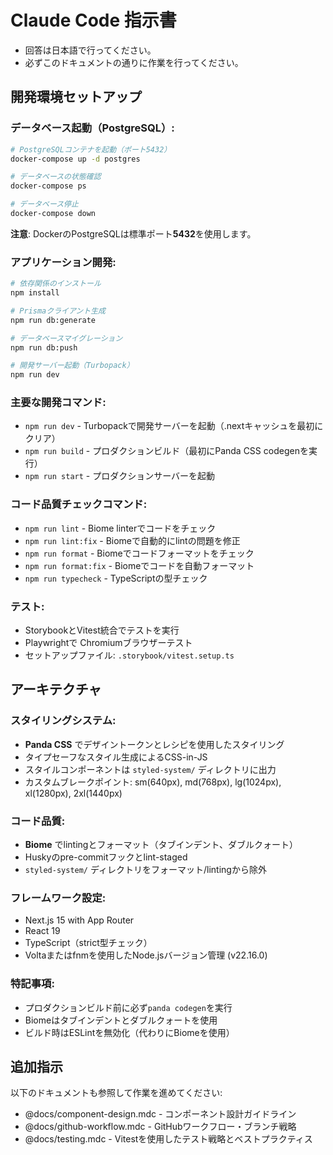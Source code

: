 # Claude Code 指示書
- 回答は日本語で行ってください。
- 必ずこのドキュメントの通りに作業を行ってください。

## 開発環境セットアップ

### データベース起動（PostgreSQL）:
```bash
# PostgreSQLコンテナを起動（ポート5432）
docker-compose up -d postgres

# データベースの状態確認
docker-compose ps

# データベース停止
docker-compose down
```

**注意**: DockerのPostgreSQLは標準ポート**5432**を使用します。

### アプリケーション開発:
```bash
# 依存関係のインストール
npm install

# Prismaクライアント生成
npm run db:generate

# データベースマイグレーション
npm run db:push

# 開発サーバー起動（Turbopack）
npm run dev
```

### 主要な開発コマンド:
- `npm run dev` - Turbopackで開発サーバーを起動（.nextキャッシュを最初にクリア）
- `npm run build` - プロダクションビルド（最初にPanda CSS codegenを実行）
- `npm run start` - プロダクションサーバーを起動

### コード品質チェックコマンド:
- `npm run lint` - Biome linterでコードをチェック
- `npm run lint:fix` - Biomeで自動的にlintの問題を修正
- `npm run format` - Biomeでコードフォーマットをチェック
- `npm run format:fix` - Biomeでコードを自動フォーマット
- `npm run typecheck` - TypeScriptの型チェック

### テスト:
- StorybookとVitest統合でテストを実行
- Playwrightで Chromiumブラウザーテスト
- セットアップファイル: `.storybook/vitest.setup.ts`

## アーキテクチャ

### スタイリングシステム:
- **Panda CSS** でデザイントークンとレシピを使用したスタイリング
- タイプセーフなスタイル生成によるCSS-in-JS
- スタイルコンポーネントは `styled-system/` ディレクトリに出力
- カスタムブレークポイント: sm(640px), md(768px), lg(1024px), xl(1280px), 2xl(1440px)

### コード品質:
- **Biome** でlintingとフォーマット（タブインデント、ダブルクォート）
- Huskyのpre-commitフックとlint-staged
- `styled-system/` ディレクトリをフォーマット/lintingから除外

### フレームワーク設定:
- Next.js 15 with App Router
- React 19
- TypeScript（strict型チェック）
- Voltaまたはfnmを使用したNode.jsバージョン管理 (v22.16.0)

### 特記事項:
- プロダクションビルド前に必ず`panda codegen`を実行
- Biomeはタブインデントとダブルクォートを使用
- ビルド時はESLintを無効化（代わりにBiomeを使用）

## 追加指示

以下のドキュメントも参照して作業を進めてください:

- @docs/component-design.mdc - コンポーネント設計ガイドライン
- @docs/github-workflow.mdc - GitHubワークフロー・ブランチ戦略
- @docs/testing.mdc - Vitestを使用したテスト戦略とベストプラクティス
